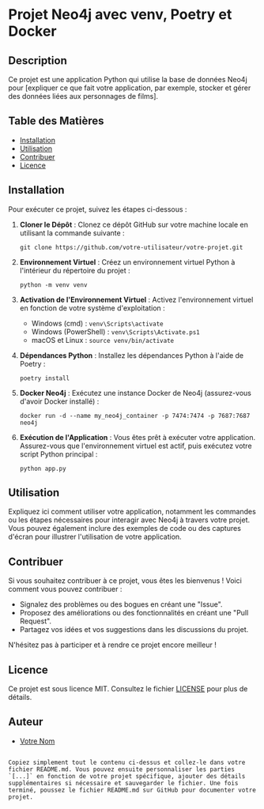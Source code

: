 
# Projet Neo4j avec venv, Poetry et Docker

## Description

Ce projet est une application Python qui utilise la base de données Neo4j pour [expliquer ce que fait votre application, par exemple, stocker et gérer des données liées aux personnages de films].

## Table des Matières

- [Installation](#installation)
- [Utilisation](#utilisation)
- [Contribuer](#contribuer)
- [Licence](#licence)

## Installation

Pour exécuter ce projet, suivez les étapes ci-dessous :

1. **Cloner le Dépôt** : Clonez ce dépôt GitHub sur votre machine locale en utilisant la commande suivante :

   ```shell
   git clone https://github.com/votre-utilisateur/votre-projet.git
   ```

2. **Environnement Virtuel** : Créez un environnement virtuel Python à l'intérieur du répertoire du projet :

   ```shell
   python -m venv venv
   ```

3. **Activation de l'Environnement Virtuel** : Activez l'environnement virtuel en fonction de votre système d'exploitation :

   - Windows (cmd) : `venv\Scripts\activate`
   - Windows (PowerShell) : `venv\Scripts\Activate.ps1`
   - macOS et Linux : `source venv/bin/activate`

4. **Dépendances Python** : Installez les dépendances Python à l'aide de Poetry :

   ```shell
   poetry install
   ```

5. **Docker Neo4j** : Exécutez une instance Docker de Neo4j (assurez-vous d'avoir Docker installé) :

   ```shell
   docker run -d --name my_neo4j_container -p 7474:7474 -p 7687:7687 neo4j
   ```

6. **Exécution de l'Application** : Vous êtes prêt à exécuter votre application. Assurez-vous que l'environnement virtuel est actif, puis exécutez votre script Python principal :

   ```shell
   python app.py
   ```

## Utilisation

Expliquez ici comment utiliser votre application, notamment les commandes ou les étapes nécessaires pour interagir avec Neo4j à travers votre projet. Vous pouvez également inclure des exemples de code ou des captures d'écran pour illustrer l'utilisation de votre application.

## Contribuer

Si vous souhaitez contribuer à ce projet, vous êtes les bienvenus ! Voici comment vous pouvez contribuer :

- Signalez des problèmes ou des bogues en créant une "Issue".
- Proposez des améliorations ou des fonctionnalités en créant une "Pull Request".
- Partagez vos idées et vos suggestions dans les discussions du projet.

N'hésitez pas à participer et à rendre ce projet encore meilleur !

## Licence

Ce projet est sous licence MIT. Consultez le fichier [LICENSE](LICENSE) pour plus de détails.

## Auteur

- [Votre Nom](https://github.com/votre-utilisateur)
```

Copiez simplement tout le contenu ci-dessus et collez-le dans votre fichier README.md. Vous pouvez ensuite personnaliser les parties `[...]` en fonction de votre projet spécifique, ajouter des détails supplémentaires si nécessaire et sauvegarder le fichier. Une fois terminé, poussez le fichier README.md sur GitHub pour documenter votre projet.

